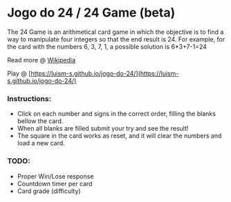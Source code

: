 # Jogo do 24 / 24 Game (beta)

The 24 Game is an arithmetical card game in which the objective is to find a way to manipulate four integers so that the end result is 24. For example, for the card with the numbers 6, 3, 7, 1, a possible solution is 6*3+7-1=24

Read more @ [Wikipedia](https://en.wikipedia.org/wiki/24_Game)

Play @ [https://luism-s.github.io/jogo-do-24/](https://luism-s.github.io/jogo-do-24/)

### Instructions:
- Click on each number and signs in the correct order, filling the blanks bellow the card.
- When all blanks are filled submit your try and see the result!
- The square in the card works as reset, and it will clear the numbers and load a new card.


### TODO:
- Proper Win/Lose response
- Countdown timer per card
- Card grade (difficulty)
